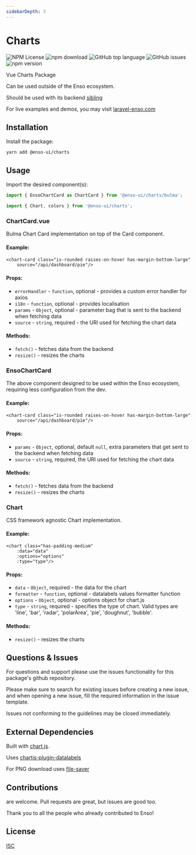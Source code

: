 ```yaml
---
sidebarDepth: 3
---
```


# Charts

![NPM License](https://img.shields.io/npm/l/@enso-ui/charts.svg)
![npm download](https://img.shields.io/npm/dm/@enso-ui/charts.svg)
![GitHub top language](https://img.shields.io/github/languages/top/enso-ui/charts.svg)
![GitHub issues](https://img.shields.io/github/issues/enso-ui/charts.svg)
![npm version](https://img.shields.io/npm/v/@enso-ui/charts.svg)

Vue Charts Package

Can be used outside of the Enso ecosystem.

Should be used with its backend [sibling](https://github.com/laravel-enso/Charts)

For live examples and demos, you may visit [laravel-enso.com](https://www.laravel-enso.com)

## Installation

Install the package:
```
yarn add @enso-ui/charts
```

## Usage
Import the desired component(s):
```js
import { EnsoChartCard as ChartCard } from '@enso-ui/charts/bulma';
```

```js
import { Chart, colors } from '@enso-ui/charts';
```

### ChartCard.vue

Bulma Chart Card implementation on top of the Card component.

#### Example:
```vue
<chart-card class="is-rounded raises-on-hover has-margin-bottom-large"
    source="/api/dashboard/pie"/>
```

#### Props:
- `errorHandler` - `function`, optional - provides a custom error handler for axios
- `i18n` - `function`, optional - provides localisation
- `params` - `Object`, optional - parameter bag that is sent to the backend when fetching data
- `source` - `string`, required - the URI used for fetching the chart data
 
#### Methods:
- `fetch()` - fetches data from the backend
- `resize()` - resizes the charts

### EnsoChartCard

The above component designed to be used within the Enso ecosystem, requiring less configuration from the dev. 

#### Example:
```vue
<chart-card class="is-rounded raises-on-hover has-margin-bottom-large"
    source="/api/dashboard/pie"/>
```

#### Props:
- `params` - `Object`, optional, default `null`, extra parameters that get sent to the backend when fetching data
- `source` - `string`, required, the URI used for fetching the chart data

#### Methods:
- `fetch()` - fetches data from the backend
- `resize()` - resizes the charts

### Chart

CSS framework agnostic Chart implementation.

#### Example:
```vue
<chart class="has-padding-medium"
    :data="data"
    :options="options"
    :type="type"/>
```

#### Props:
- `data` - `Object`, required - the data for the chart
- `formatter` - `function`, optional - datalabels values formatter function
- `options` - `Object`, optional - options object for chart.js
- `type` - `string`, required - specifies the type of chart.  Valid types are 'line', 'bar', 'radar', 'polarArea', 'pie', 'doughnut', 'bubble'.
 
#### Methods:
- `resize()` - resizes the charts

## Questions & Issues

For questions and support please use the issues functionality
for this package's github repository.

Please make sure to search for existing issues before creating a new issue,
and when opening a new issue, fill the required information in the issue template.

Issues not conforming to the guidelines may be closed immediately.

## External Dependencies

Built with [chart.js](https://www.chartjs.org/docs/latest/).

Uses [chartjs-plugin-datalabels](https://chartjs-plugin-datalabels.netlify.com/)

For PNG download uses [file-saver](https://github.com/eligrey/FileSaver.js#readme)

## Contributions

are welcome. Pull requests are great, but issues are good too.

Thank you to all the people who already contributed to Enso!

## License

[ISC](https://opensource.org/licenses/ISC)
